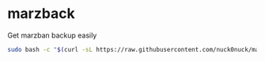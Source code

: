 # marzback
Get marzban backup easily
```bash
sudo bash -c "$(curl -sL https://raw.githubusercontent.com/nuck0nuck/marzback/refs/heads/main/install.sh)"
```
